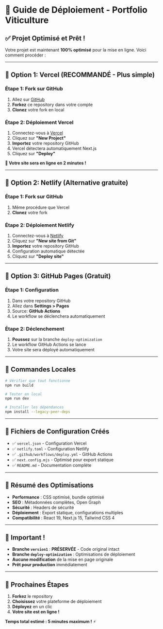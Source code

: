 # 🚀 Guide de Déploiement - Portfolio Viticulture

## ✅ Projet Optimisé et Prêt !

Votre projet est maintenant **100% optimisé** pour la mise en ligne. Voici comment procéder :

---

## 🌟 Option 1: Vercel (RECOMMANDÉ - Plus simple)

### Étape 1: Fork sur GitHub
1. Allez sur [GitHub](https://github.com)
2. **Forkez** ce repository dans votre compte
3. **Clonez** votre fork en local

### Étape 2: Déploiement Vercel
1. Connectez-vous à [Vercel](https://vercel.com)
2. Cliquez sur **"New Project"**
3. **Importez** votre repository GitHub
4. Vercel détectera automatiquement Next.js
5. Cliquez sur **"Deploy"**

**🎉 Votre site sera en ligne en 2 minutes !**

---

## 🌟 Option 2: Netlify (Alternative gratuite)

### Étape 1: Fork sur GitHub
1. Même procédure que Vercel
2. **Clonez** votre fork

### Étape 2: Déploiement Netlify
1. Connectez-vous à [Netlify](https://netlify.com)
2. Cliquez sur **"New site from Git"**
3. **Importez** votre repository GitHub
4. Configuration automatique détectée
5. Cliquez sur **"Deploy site"**

---

## 🌟 Option 3: GitHub Pages (Gratuit)

### Étape 1: Configuration
1. Dans votre repository GitHub
2. Allez dans **Settings > Pages**
3. Source: **GitHub Actions**
4. Le workflow se déclenchera automatiquement

### Étape 2: Déclenchement
1. **Poussez** sur la branche `deploy-optimization`
2. Le workflow GitHub Actions se lance
3. Votre site sera déployé automatiquement

---

## 🔧 Commandes Locales

```bash
# Vérifier que tout fonctionne
npm run build

# Tester en local
npm run dev

# Installer les dépendances
npm install --legacy-peer-deps
```

---

## 📁 Fichiers de Configuration Créés

- ✅ `vercel.json` - Configuration Vercel
- ✅ `netlify.toml` - Configuration Netlify  
- ✅ `.github/workflows/deploy.yml` - GitHub Actions
- ✅ `next.config.mjs` - Optimisé pour export statique
- ✅ `README.md` - Documentation complète

---

## 🎯 Résumé des Optimisations

- **Performance** : CSS optimisé, bundle optimisé
- **SEO** : Métadonnées complètes, Open Graph
- **Sécurité** : Headers de sécurité
- **Déploiement** : Export statique, configurations multiples
- **Compatibilité** : React 19, Next.js 15, Tailwind CSS 4

---

## 🚨 Important !

- **Branche `version1`** : **PRÉSERVÉE** - Code original intact
- **Branche `deploy-optimization`** : Optimisations de déploiement
- **Aucune modification** de la mise en page originale
- **Prêt pour production** immédiatement

---

## 🎉 Prochaines Étapes

1. **Forkez** le repository
2. **Choisissez** votre plateforme de déploiement
3. **Déployez** en un clic
4. **Votre site est en ligne !**

**Temps total estimé : 5 minutes maximum !** ⚡
